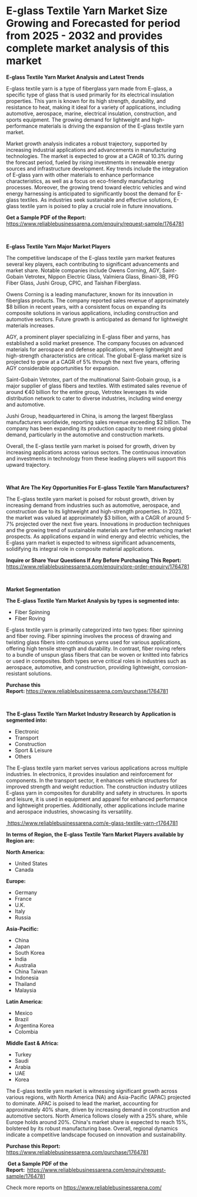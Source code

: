 <p><h1>E-glass Textile Yarn Market Size Growing and Forecasted for period from 2025 - 2032 and provides complete market analysis of this market</h1></p><p><strong>E-glass Textile Yarn Market Analysis and Latest Trends</strong></p>
<p><p>E-glass textile yarn is a type of fiberglass yarn made from E-glass, a specific type of glass that is used primarily for its electrical insulation properties. This yarn is known for its high strength, durability, and resistance to heat, making it ideal for a variety of applications, including automotive, aerospace, marine, electrical insulation, construction, and sports equipment. The growing demand for lightweight and high-performance materials is driving the expansion of the E-glass textile yarn market.</p><p>Market growth analysis indicates a robust trajectory, supported by increasing industrial applications and advancements in manufacturing technologies. The market is expected to grow at a CAGR of 10.3% during the forecast period, fueled by rising investments in renewable energy sources and infrastructure development. Key trends include the integration of E-glass yarn with other materials to enhance performance characteristics, as well as a focus on eco-friendly manufacturing processes. Moreover, the growing trend toward electric vehicles and wind energy harnessing is anticipated to significantly boost the demand for E-glass textiles. As industries seek sustainable and effective solutions, E-glass textile yarn is poised to play a crucial role in future innovations.</p></p>
<p><strong>Get a Sample PDF of the Report:&nbsp;</strong> <a href="https://www.reliablebusinessarena.com/enquiry/request-sample/1764781?utm_campaign=3017&utm_medium=2&utm_source=Github&utm_content=ia&utm_term=03042025&utm_id=e-glass-textile-yarn">https://www.reliablebusinessarena.com/enquiry/request-sample/1764781</a></p>
<p>&nbsp;</p>
<p><strong>E-glass Textile Yarn Major Market Players</strong></p>
<p><p>The competitive landscape of the E-glass textile yarn market features several key players, each contributing to significant advancements and market share. Notable companies include Owens Corning, AGY, Saint-Gobain Vetrotex, Nippon Electric Glass, Valmiera Glass, Binani-3B, PFG Fiber Glass, Jushi Group, CPIC, and Taishan Fiberglass.</p><p>Owens Corning is a leading manufacturer, known for its innovation in fiberglass products. The company reported sales revenue of approximately $8 billion in recent years, with a consistent focus on expanding its composite solutions in various applications, including construction and automotive sectors. Future growth is anticipated as demand for lightweight materials increases.</p><p>AGY, a prominent player specializing in E-glass fiber and yarns, has established a solid market presence. The company focuses on advanced materials for aerospace and defense applications, where lightweight and high-strength characteristics are critical. The global E-glass market size is projected to grow at a CAGR of 5% through the next five years, offering AGY considerable opportunities for expansion.</p><p>Saint-Gobain Vetrotex, part of the multinational Saint-Gobain group, is a major supplier of glass fibers and textiles. With estimated sales revenue of around €40 billion for the entire group, Vetrotex leverages its wide distribution network to cater to diverse industries, including wind energy and automotive.</p><p>Jushi Group, headquartered in China, is among the largest fiberglass manufacturers worldwide, reporting sales revenue exceeding $2 billion. The company has been expanding its production capacity to meet rising global demand, particularly in the automotive and construction markets.</p><p>Overall, the E-glass textile yarn market is poised for growth, driven by increasing applications across various sectors. The continuous innovation and investments in technology from these leading players will support this upward trajectory.</p></p>
<p>&nbsp;</p>
<p><strong>What Are The Key Opportunities For E-glass Textile Yarn Manufacturers?</strong></p>
<p><p>The E-glass textile yarn market is poised for robust growth, driven by increasing demand from industries such as automotive, aerospace, and construction due to its lightweight and high-strength properties. In 2023, the market was valued at approximately $3 billion, with a CAGR of around 5-7% projected over the next five years. Innovations in production techniques and the growing trend of sustainable materials are further enhancing market prospects. As applications expand in wind energy and electric vehicles, the E-glass yarn market is expected to witness significant advancements, solidifying its integral role in composite material applications.</p></p>
<p><strong>Inquire or Share Your Questions If Any Before Purchasing This Report:</strong> <a href="https://www.reliablebusinessarena.com/enquiry/pre-order-enquiry/1764781?utm_campaign=3017&utm_medium=2&utm_source=Github&utm_content=ia&utm_term=03042025&utm_id=e-glass-textile-yarn">https://www.reliablebusinessarena.com/enquiry/pre-order-enquiry/1764781</a></p>
<p>&nbsp;</p>
<p><strong>Market Segmentation</strong></p>
<p><strong>The E-glass Textile Yarn Market Analysis by types is segmented into:</strong></p>
<p><ul><li>Fiber Spinning</li><li>Fiber Roving</li></ul></p>
<p><p>E-glass textile yarn is primarily categorized into two types: fiber spinning and fiber roving. Fiber spinning involves the process of drawing and twisting glass fibers into continuous yarns used for various applications, offering high tensile strength and durability. In contrast, fiber roving refers to a bundle of unspun glass fibers that can be woven or knitted into fabrics or used in composites. Both types serve critical roles in industries such as aerospace, automotive, and construction, providing lightweight, corrosion-resistant solutions.</p></p>
<p><strong>Purchase this Report:&nbsp;</strong><a href="https://www.reliablebusinessarena.com/purchase/1764781?utm_campaign=3017&utm_medium=2&utm_source=Github&utm_content=ia&utm_term=03042025&utm_id=e-glass-textile-yarn">https://www.reliablebusinessarena.com/purchase/1764781</a></p>
<p>&nbsp;</p>
<p><strong>The E-glass Textile Yarn Market Industry Research by Application is segmented into:</strong></p>
<p><ul><li>Electronic</li><li>Transport</li><li>Construction</li><li>Sport & Leisure</li><li>Others</li></ul></p>
<p><p>The E-glass textile yarn market serves various applications across multiple industries. In electronics, it provides insulation and reinforcement for components. In the transport sector, it enhances vehicle structures for improved strength and weight reduction. The construction industry utilizes E-glass yarn in composites for durability and safety in structures. In sports and leisure, it is used in equipment and apparel for enhanced performance and lightweight properties. Additionally, other applications include marine and aerospace industries, showcasing its versatility.</p></p>
<p><a href="https://www.reliablebusinessarena.com/e-glass-textile-yarn-r1764781?utm_campaign=3017&utm_medium=2&utm_source=Github&utm_content=ia&utm_term=03042025&utm_id=e-glass-textile-yarn">&nbsp;https://www.reliablebusinessarena.com/e-glass-textile-yarn-r1764781</a></p>
<p><strong>In terms of Region, the E-glass Textile Yarn Market Players available by Region are:</strong></p>
<p>
    <p> <strong> North America: </strong>
        <ul>
            <li>United States</li>
            <li>Canada</li>
        </ul>
        </p> 
    <p> <strong> Europe: </strong>
        <ul>
            <li>Germany</li>
            <li>France</li>
            <li>U.K.</li>
            <li>Italy</li>
            <li>Russia</li>
        </ul>
        </p> 
    <p> <strong> Asia-Pacific: </strong>
        <ul>
            <li>China</li>
            <li>Japan</li>
            <li>South Korea</li>
            <li>India</li>
            <li>Australia</li>
            <li>China Taiwan</li>
            <li>Indonesia</li>
            <li>Thailand</li>
            <li>Malaysia</li>
        </ul>
        </p> 
    <p> <strong> Latin America: </strong>
        <ul>
            <li>Mexico</li>
            <li>Brazil</li>
            <li>Argentina Korea</li>
            <li>Colombia</li>
        </ul>
        </p> 
    <p> <strong> Middle East & Africa: </strong>
        <ul>
            <li>Turkey</li>
            <li>Saudi</li>
            <li>Arabia</li>
            <li>UAE</li>
            <li>Korea</li>
        </ul>
    </p>
    </p>
<p><p>The E-glass textile yarn market is witnessing significant growth across various regions, with North America (NA) and Asia-Pacific (APAC) projected to dominate. APAC is poised to lead the market, accounting for approximately 40% share, driven by increasing demand in construction and automotive sectors. North America follows closely with a 25% share, while Europe holds around 20%. China's market share is expected to reach 15%, bolstered by its robust manufacturing base. Overall, regional dynamics indicate a competitive landscape focused on innovation and sustainability.</p></p>
<p><strong>Purchase this Report: </strong><a href="https://www.reliablebusinessarena.com/purchase/1764781?utm_campaign=3017&utm_medium=2&utm_source=Github&utm_content=ia&utm_term=03042025&utm_id=e-glass-textile-yarn">https://www.reliablebusinessarena.com/purchase/1764781</a></p>
<p>&nbsp;<strong>Get a Sample PDF of the Report:&nbsp;&nbsp;</strong><a href="https://www.reliablebusinessarena.com/enquiry/request-sample/1764781?utm_campaign=3017&utm_medium=2&utm_source=Github&utm_content=ia&utm_term=03042025&utm_id=e-glass-textile-yarn">https://www.reliablebusinessarena.com/enquiry/request-sample/1764781</a></p>
<p><strong></strong></p>
<p>Check more reports on <a href="https://www.reliablebusinessarena.com/?utm_campaign=3017&utm_medium=2&utm_source=Github&utm_content=ia&utm_term=03042025&utm_id=e-glass-textile-yarn">https://www.reliablebusinessarena.com/</a></p>
